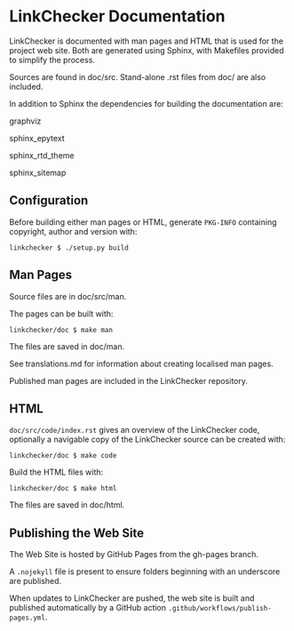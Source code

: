 # LinkChecker Documentation

LinkChecker is documented with man pages and HTML that is used for the project web site.
Both are generated using Sphinx, with Makefiles provided to simplify the process.

Sources are found in doc/src. Stand-alone .rst files from doc/ are also included.

In addition to Sphinx the dependencies for building the documentation are:

graphviz

sphinx_epytext

sphinx_rtd_theme

sphinx_sitemap

## Configuration

Before building either man pages or HTML, generate `PKG-INFO`
containing copyright, author and version with:

`linkchecker $ ./setup.py build`

## Man Pages

Source files are in doc/src/man.

The pages can be built with:

`linkchecker/doc $ make man`

The files are saved in doc/man.

See translations.md for information about creating localised man pages.

Published man pages are included in the LinkChecker repository.

## HTML

`doc/src/code/index.rst` gives an overview of the LinkChecker code, optionally a navigable
copy of the LinkChecker source can be created with:

`linkchecker/doc $ make code`

Build the HTML files with:

`linkchecker/doc $ make html`

The files are saved in doc/html.

## Publishing the Web Site

The Web Site is hosted by GitHub Pages from the gh-pages branch.

A `.nojekyll` file is present to ensure folders beginning with an underscore
are published.

When updates to LinkChecker are pushed, the web site is built and published
automatically by a GitHub action `.github/workflows/publish-pages.yml`.
